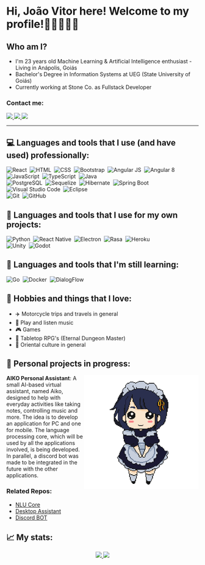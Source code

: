

<!--
**JoaoVFelipe/JoaoVFelipe** is a ✨ _special_ ✨ repository because its `README.md` (this file) appears on your GitHub profile.-->

# Hi, João Vitor here! Welcome to my profile!👋🏼👨🏻‍💻

## Who am I?
  * I'm 23 years old Machine Learning & Artificial Intelligence enthusiast - Living in Anápolis, Goiás <br />
  * Bachelor's Degree in Information Systems at UEG (State University of Goiás) <br />
  * Currently working at Stone Co. as Fullstack Developer <br />
  
  ### Contact me:
  <div>
    <a href="https://www.linkedin.com/in/joaovitorfelipedossantos/" target="_blank">
      <img src="https://img.shields.io/badge/-LinkedIn-%230077B5?style=flat-square&logo=linkedin&logoColor=white&logoWidth=10" target="_blank">
    </a>
    <a href="mailto:joaovitor.felipesantos@gmail.com" target="_blank">
      <img src="https://img.shields.io/badge/Gmail-D14836?style=flat-square&logo=gmail&logoColor=white&logoWidth=10" target="_blank">
    </a>
    <a href="https://steamcommunity.com/id/korogishi" target="_blank">
      <img src="https://img.shields.io/badge/Steam-010514?style=flat-square&logo=steam&logoColor=white&logoWidth=15" target="_blank">
    </a>
  </div>
<hr />
  
## :computer: Languages and tools that I use (and have used) professionally:
![React](https://img.shields.io/badge/-React-05122A?style=flat&logo=react)&nbsp;
![HTML](https://img.shields.io/badge/-HTML-05122A?style=flat&logo=HTML5)&nbsp;
![CSS](https://img.shields.io/badge/-CSS-05122A?style=flat&logo=CSS3&logoColor=1572B6)&nbsp;
![Bootstrap](https://img.shields.io/badge/-Bootstrap-05122A?style=flat&logo=bootstrap&logoColor=563D7C)&nbsp;
![Angular JS](https://img.shields.io/badge/-Angular%20JS-05122A?style=flat&logo=AngularJS)&nbsp;
![Angular 8](https://img.shields.io/badge/-Angular%208-05122A?style=flat&logo=Angular)&nbsp;
<br />
![JavaScript](https://img.shields.io/badge/-JavaScript-05122A?style=flat&logo=javascript)&nbsp;
![TypeScript](https://img.shields.io/badge/-TypeScript-05122A?style=flat&logo=typescript)&nbsp;
![Java](https://img.shields.io/badge/-Java-05122A?style=flat&logo=Java&logoColor=FFA518)&nbsp;
<br />
![PostgreSQL](https://img.shields.io/badge/-PostgreSQL-05122A?style=flat&logo=PostgreSQL)&nbsp;
![Sequelize](https://img.shields.io/badge/-Sequelize-05122A?style=flat&logo=Sequelize)&nbsp;
![Hibernate](https://img.shields.io/badge/-Hibernate-05122A?style=flat&logo=Hibernate)&nbsp;
![Spring Boot](https://img.shields.io/badge/-Spring%20Boot-05122A?style=flat&logo=springboot)&nbsp;
<br />
![Visual Studio Code](https://img.shields.io/badge/-Visual%20Studio%20Code-05122A?style=flat&logo=visual-studio-code&logoColor=007ACC)&nbsp;
![Eclipse](https://img.shields.io/badge/-Eclipse-05122A?style=flat&logo=eclipse-ide&logoColor=2C2255)&nbsp;
<br />
![Git](https://img.shields.io/badge/-Git-05122A?style=flat&logo=git)&nbsp;
![GitHub](https://img.shields.io/badge/-GitHub-05122A?style=flat&logo=github)&nbsp;

## :telescope: Languages and tools that I use for my own projects:
![Python](https://img.shields.io/badge/-Python-05122A?style=flat&logo=python&logoColor=007ACC)&nbsp;
![React Native](https://img.shields.io/badge/-React%20Native-05122A?style=flat&logo=react)&nbsp;
![Electron](https://img.shields.io/badge/-Electron-05122A?style=flat&logo=electron)&nbsp;
![Rasa](https://img.shields.io/badge/-Rasa%20NLU-05122A?style=flat&logo=rasa&logoColor=007ACC)&nbsp;
![Heroku](https://img.shields.io/badge/-Heroku-05122A?style=flat&logo=heroku)&nbsp;
<br />
![Unity](https://img.shields.io/badge/-Unity-05122A?style=flat&logo=unity)&nbsp;
![Godot](https://img.shields.io/badge/-Godot-05122A?style=flat&logo=godot-engine)&nbsp;

## :notebook: Languages and tools that I'm still learning:
![Go](https://img.shields.io/badge/-Go-05122A?style=flat&logo=go)&nbsp;
![Docker](https://img.shields.io/badge/-Docker-05122A?style=flat&logo=docker)&nbsp;
![DialogFlow](https://img.shields.io/badge/-DialogFlow-05122A?style=flat&logo=dialogflow)&nbsp;

## :izakaya_lantern: Hobbies and things that I love:
* :airplane: Motorcycle trips and travels in general
* :guitar: Play and listen music
* :video_game: Games
* :game_die: Tabletop RPG's (Eternal Dungeon Master)
* :japanese_castle: Oriental culture in general

## :izakaya_lantern: Personal projects in progress:
<div display="inline-block">
 <span>
    <img src="https://github.com/JoaoVFelipe/JoaoVFelipe/raw/main/assets/aiko_idle.gif" align="right" width="300" height="300"/>
 </span>
 <span> 
   <b>AIKO Personal Assistant</b>: A small AI-based virtual assistant, named Aiko, designed to help with everyday activities like taking notes, controlling music and more. The idea is to develop an application for PC and one for mobile. The language processing core, which will be used by all the applications involved, is being developed. In parallel, a discord bot was made to be integrated in the future with the other applications. 
 </span>
</div>

### Related Repos:
* [NLU Core](https://github.com/JoaoVFelipe/aiko-core)
* [Desktop Assistant](https://github.com/JoaoVFelipe/aiko-desktop_assistant)
* [Discord BOT](https://github.com/JoaoVFelipe/aiko-discord-bot)

## :chart_with_upwards_trend: My stats:
<p align="center">
  <a href="https://github.com/JoaoVFelipe">
      <img height="180em" src="https://github-readme-stats.vercel.app/api?username=JoaoVFelipe&show_icons=true&theme=dracula&include_all_commits=true&count_private=true"/>
    <img height="180em" src="https://github-readme-stats.vercel.app/api/top-langs/?username=JoaoVFelipe&layout=compact&langs_count=7&theme=dracula"/>
  </a>
</p>

